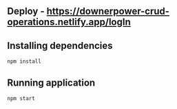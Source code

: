 ## Deploy - https://downerpower-crud-operations.netlify.app/logIn

## Installing dependencies
```
npm install
```

## Running application
```
npm start
```
